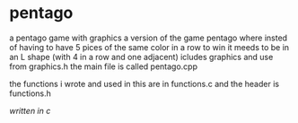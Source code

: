 # pentago
a pentago game with graphics
a version of the game pentago  where insted of having to have 5 pices of the same color in a row to win it meeds to be in an L shape (with 4 in a row and one adjacent)
icludes graphics and use from graphics.h
the main file is called pentago.cpp

the functions i wrote and used in this are in functions.c
and the header is functions.h


*written in c*
